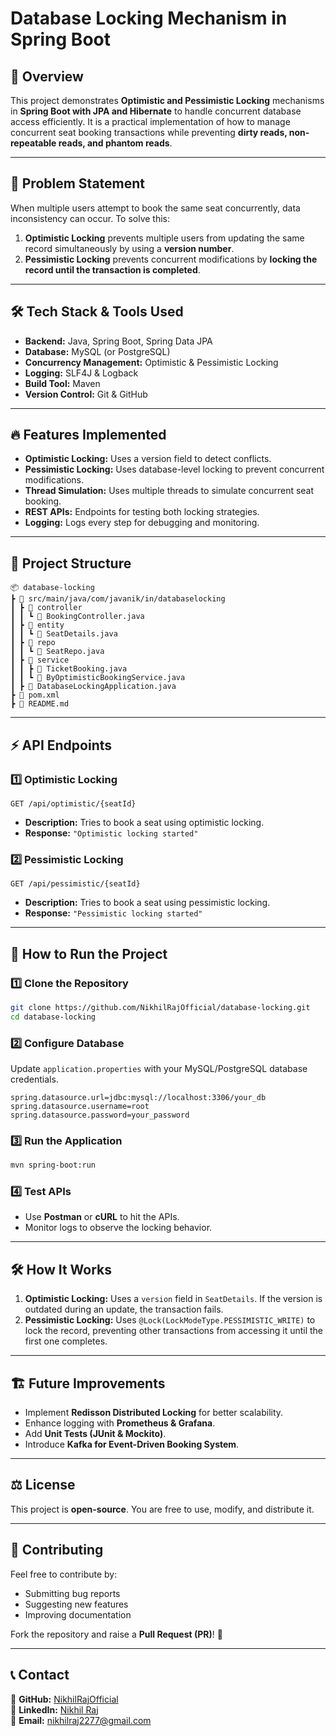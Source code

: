 # Database Locking Mechanism in Spring Boot

## 📌 Overview
This project demonstrates **Optimistic and Pessimistic Locking** mechanisms in **Spring Boot with JPA and Hibernate** to handle concurrent database access efficiently. It is a practical implementation of how to manage concurrent seat booking transactions while preventing **dirty reads, non-repeatable reads, and phantom reads**.

---

## 🚀 Problem Statement
When multiple users attempt to book the same seat concurrently, data inconsistency can occur. To solve this:
1. **Optimistic Locking** prevents multiple users from updating the same record simultaneously by using a **version number**.
2. **Pessimistic Locking** prevents concurrent modifications by **locking the record until the transaction is completed**.

---

## 🛠️ Tech Stack & Tools Used
- **Backend:** Java, Spring Boot, Spring Data JPA
- **Database:** MySQL (or PostgreSQL)
- **Concurrency Management:** Optimistic & Pessimistic Locking
- **Logging:** SLF4J & Logback
- **Build Tool:** Maven
- **Version Control:** Git & GitHub

---

## 🔥 Features Implemented
- **Optimistic Locking:** Uses a version field to detect conflicts.
- **Pessimistic Locking:** Uses database-level locking to prevent concurrent modifications.
- **Thread Simulation:** Uses multiple threads to simulate concurrent seat booking.
- **REST APIs:** Endpoints for testing both locking strategies.
- **Logging:** Logs every step for debugging and monitoring.

---

## 📂 Project Structure
```
📦 database-locking
┣ 📂 src/main/java/com/javanik/in/databaselocking
┃ ┣ 📂 controller
┃ ┃ ┗ 📜 BookingController.java
┃ ┣ 📂 entity
┃ ┃ ┗ 📜 SeatDetails.java
┃ ┣ 📂 repo
┃ ┃ ┗ 📜 SeatRepo.java
┃ ┣ 📂 service
┃ ┃ ┣ 📜 TicketBooking.java
┃ ┃ ┗ 📜 ByOptimisticBookingService.java
┃ ┣ 📜 DatabaseLockingApplication.java
┣ 📜 pom.xml
┣ 📜 README.md
```

---

## ⚡ API Endpoints

### 1️⃣ **Optimistic Locking**
```http
GET /api/optimistic/{seatId}
```
- **Description:** Tries to book a seat using optimistic locking.
- **Response:** `"Optimistic locking started"`

### 2️⃣ **Pessimistic Locking**
```http
GET /api/pessimistic/{seatId}
```
- **Description:** Tries to book a seat using pessimistic locking.
- **Response:** `"Pessimistic locking started"`

---

## 📌 How to Run the Project
### 1️⃣ Clone the Repository
```sh
git clone https://github.com/NikhilRajOfficial/database-locking.git
cd database-locking
```

### 2️⃣ Configure Database
Update `application.properties` with your MySQL/PostgreSQL database credentials.
```properties
spring.datasource.url=jdbc:mysql://localhost:3306/your_db
spring.datasource.username=root
spring.datasource.password=your_password
```

### 3️⃣ Run the Application
```sh
mvn spring-boot:run
```

### 4️⃣ Test APIs
- Use **Postman** or **cURL** to hit the APIs.
- Monitor logs to observe the locking behavior.

---

## 🛠️ How It Works
1. **Optimistic Locking:** Uses a `version` field in `SeatDetails`. If the version is outdated during an update, the transaction fails.
2. **Pessimistic Locking:** Uses `@Lock(LockModeType.PESSIMISTIC_WRITE)` to lock the record, preventing other transactions from accessing it until the first one completes.

---

## 🏗️ Future Improvements
- Implement **Redisson Distributed Locking** for better scalability.
- Enhance logging with **Prometheus & Grafana**.
- Add **Unit Tests (JUnit & Mockito)**.
- Introduce **Kafka for Event-Driven Booking System**.

---

## ⚖️ License
This project is **open-source**. You are free to use, modify, and distribute it.

---

## 👥 Contributing
Feel free to contribute by:
- Submitting bug reports
- Suggesting new features
- Improving documentation

Fork the repository and raise a **Pull Request (PR)**! 🚀

---

## 📞 Contact
🔗 **GitHub:** [NikhilRajOfficial](https://github.com/NikhilRajOfficial)  
🔗 **LinkedIn:** [Nikhil Raj](https://www.linkedin.com/in/nikhilraj620/)  
📧 **Email:** nikhilraj2277@gmail.com  

